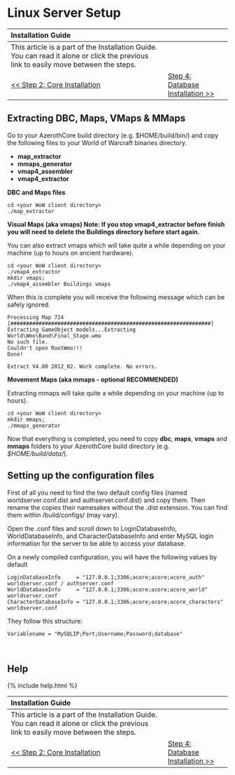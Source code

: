 # Linux Server Setup

| Installation Guide                                                                                                                   |                                                           |
| :----------------------------------------------------------------------------------------------------------------------------------- | :-------------------------------------------------------- |
| This article is a part of the Installation Guide. You can read it alone or click the previous link to easily move between the steps. |
| [<< Step 2: Core Installation](core-installation)                                                                                    | [Step 4: Database Installation >>](database-installation) |

## Extracting DBC, Maps, VMaps & MMaps

Go to your AzerothCore build directory (e.g. $HOME/build/bin/) and copy the following files to your World of Warcraft binaries directory.

* **map_extractor**
* **mmaps_generator**
* **vmap4_assembler**
* **vmap4_extractor**

**DBC and Maps files**

```
cd <your WoW client directory>
./map_extractor
```

**Visual Maps (aka vmaps) Note: If you stop vmap4_extractor before finish you will need to delete the Buildings directory before start again.**

You can also extract vmaps which will take quite a while depending on your machine (up to hours on ancient hardware).

```
cd <your WoW client directory>
./vmap4_extractor
mkdir vmaps;
./vmap4_assembler Buildings vmaps
```

When this is complete you will receive the following message which can be safely ignored.

```
Processing Map 724
[################################################################]
Extracting GameObject models...Extracting World\Wmo\Band\Final_Stage.wmo
No such file.
Couldn't open RootWmo!!!
Done!
  
Extract V4.00 2012_02. Work complete. No errors.
```

**Movement Maps  (aka mmaps - optional RECOMMENDED)**

Extracting mmaps will take quite a while depending on your machine (up to hours).

```
cd <your WoW client directory>
mkdir mmaps;
./mmaps_generator
```

Now that everything is completed, you need to copy **dbc**, **maps**, **vmaps** and **mmaps** folders to your AzerothCore build directory (e.g. *$HOME/build/data/*).

## Setting up the configuration files

First of all you need to find the two default config files (named worldserver.conf.dist and authserver.conf.dist) and copy them. Then rename the copies their namesakes without the .dist extension. You can find them within /build/configs/ (may vary).

Open the .conf files and scroll down to LoginDatabaseInfo, WorldDatabaseInfo, and CharacterDatabaseInfo and enter MySQL login information for the server to be able to access your database.

On a newly compiled configuration, you will have the following values by default
```
LoginDatabaseInfo     = "127.0.0.1;3306;acore;acore;acore_auth" worldserver.conf / authserver.conf
WorldDatabaseInfo     = "127.0.0.1;3306;acore;acore;acore_world" worldserver.conf
CharacterDatabaseInfo = "127.0.0.1;3306;acore;acore;acore_characters" worldserver.conf
```

They follow this structure:

```
Variablename = "MySQLIP;Port;Username;Password;database"  
``` 

<br>

## Help

{% include help.html %}

| Installation Guide                                                                                                                   |                                                           |
| :----------------------------------------------------------------------------------------------------------------------------------- | :-------------------------------------------------------- |
| This article is a part of the Installation Guide. You can read it alone or click the previous link to easily move between the steps. |
| [<< Step 2: Core Installation](core-installation)                                                                                    | [Step 4: Database Installation >>](database-installation) |
